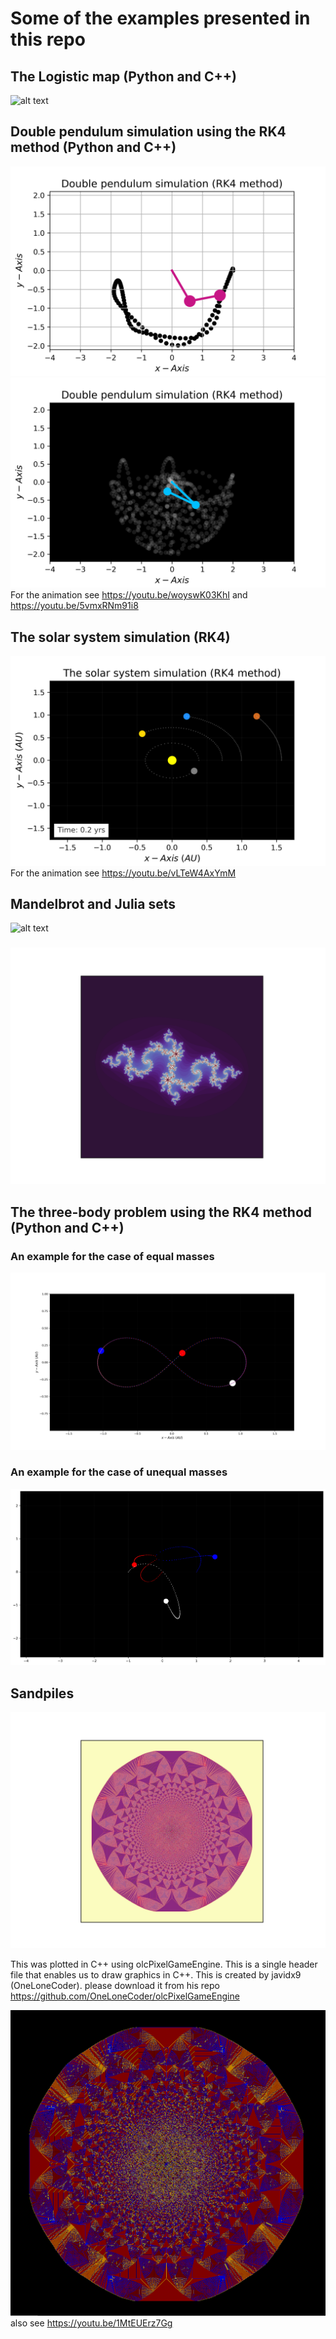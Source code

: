 # Some of the examples presented in this repo
## The Logistic map (Python and C++)
![alt text](https://github.com/Ahmed-alkharusi/Interesting-problems-/blob/master/Logistic%20map/C%2B%2B%20Version%20with%20Python%20plots/source/result.jpg)

## Double pendulum simulation using the RK4 method (Python and C++)
![alt text](https://github.com/Ahmed-alkharusi/Interesting-problems-/blob/master/double%20pendulum%20simulation%20(RK4)/106.png)
![alt text](https://github.com/Ahmed-alkharusi/Interesting-problems-/blob/master/double%20pendulum%20simulation%20(RK4)/566.png)
For the animation see
https://youtu.be/woyswK03KhI
and
https://youtu.be/5vmxRNm91i8

## The solar system simulation (RK4)
![alt text](https://github.com/Ahmed-alkharusi/Interesting-problems-/blob/master/The%20solar%20system%20simulation%20(RK4)/Python%20version/43.png)
For the animation see https://youtu.be/vLTeW4AxYmM

## Mandelbrot and Julia sets
![alt text](https://github.com/Ahmed-alkharusi/Interesting-problems-/blob/master/mandelbrot%20set%20(C%2B%2B%20wtih%20Python%20plots)/high_res.png)
###
![alt text](https://github.com/Ahmed-alkharusi/Interesting-problems-/blob/master/mandelbrot%20set%20(C%2B%2B%20wtih%20Python%20plots)/Julia%20set%20examples/c5.png)


## The three-body problem using the RK4 method (Python and C++)
### An example for the case of equal masses
![alt text](https://github.com/Ahmed-alkharusi/Interesting-problems-/blob/master/The%20three-body%20problem%20(RK4)/examples/206.png)
### An example for the case of unequal masses
![alt text](https://github.com/Ahmed-alkharusi/Interesting-problems-/blob/master/The%20three-body%20problem%20(RK4)/examples/95.png)

## Sandpiles
![alt text](https://github.com/Ahmed-alkharusi/Interesting-problems-/blob/master/Sandpiles/examples/result_.png)

This was plotted in C++ using olcPixelGameEngine. This is a single header file that enables us to draw graphics in C++. This is created by javidx9 (OneLoneCoder). please download it from his repo
https://github.com/OneLoneCoder/olcPixelGameEngine

![alt text](https://github.com/Ahmed-alkharusi/Interesting-problems-/blob/master/Sandpiles/cpp%20plots%20with%20olcPixelGameEngine/SANDPILES1.PNG)
also see
https://youtu.be/1MtEUErz7Gg
